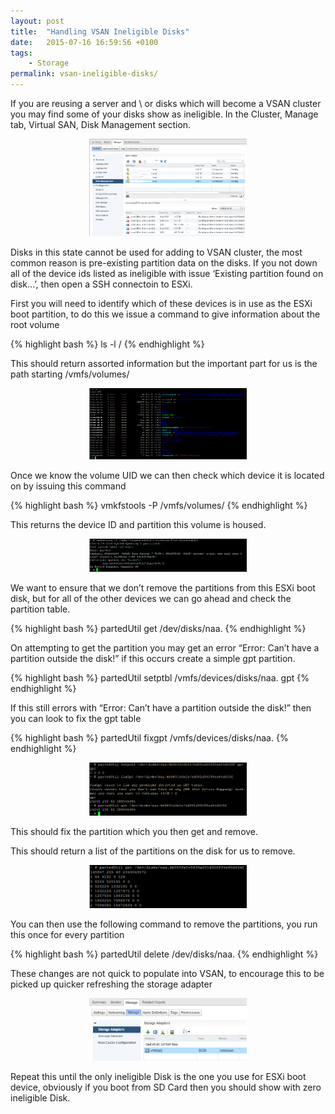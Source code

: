 ```yaml
---
layout: post
title:  "Handling VSAN Ineligible Disks"
date:   2015-07-16 16:59:56 +0100
tags:
    - Storage
permalink: vsan-ineligible-disks/
---
```

If you are reusing a server and \ or disks which will become a VSAN cluster you may find some of 
your disks show as ineligible. In the Cluster,  Manage tab,  Virtual SAN,  Disk Management section.

<center><img src="/images/vsan_disk11.png" width="50%"></center>

Disks in this state cannot be used for adding to VSAN cluster, the most common reason is pre-existing 
partition data on the disks.  If you not down all of the device ids listed as ineligible with issue 
‘Existing partition found on disk…’,  then open a SSH connectoin to ESXi.

First you will need to identify which of these devices is in use as the ESXi boot partition,  to do 
this we issue a command to give information about the root volume

{% highlight bash %}
ls -l /
{% endhighlight %}

This should return assorted information but the important part for us is the path starting /vmfs/volumes/

<center><img src="/images/vsan_disk4.png" width="50%"></center>

Once we know the volume UID we can then check which device it is located on by issuing this command

{% highlight bash %}
vmkfstools -P /vmfs/volumes/<volume id>
{% endhighlight %}

This returns the device ID and partition this volume is housed.

<center><img src="/images/vsan_disk5.png" width="50%"></center>

We want to ensure that we don’t remove the partitions from this ESXi boot disk,  but for all of the 
other devices we can go ahead and check the partition table.

{% highlight bash %}
partedUtil get /dev/disks/naa.<device id>
{% endhighlight %}

On attempting to get the partition you may get an error “Error: Can’t have a partition outside 
the disk!” if this occurs create a simple gpt partition.

{% highlight bash %}
partedUtil setptbl /vmfs/devices/disks/naa.<device id> gpt
{% endhighlight %}

If this still errors with “Error: Can’t have a partition outside the disk!” then you can look to 
fix the gpt table

{% highlight bash %}
partedUtil fixgpt /vmfs/devices/disks/naa.<device id>
{% endhighlight %}

<center><img src="/images/vsan_disk6.png" width="50%"></center>

This should fix the partition which you then get and remove.

This should return a list of the partitions on the disk for us to remove.

<center><img src="/images/vsan_disk2.png" width="50%"></center>

You can then use the following command to remove the partitions,  you run this once for every partition

{% highlight bash %}
partedUtil delete /dev/disks/naa.<device id> <partition number>
{% endhighlight %}

These changes are not quick to populate into VSAN,  to encourage this to be picked up quicker refreshing 
the storage adapter

<center><img src="/images/vsan_disk3.png" width="50%"></center>

Repeat this until the only ineligible Disk is the one you use for ESXi boot device,  obviously if you 
boot from SD Card then you should show with zero ineligible Disk.